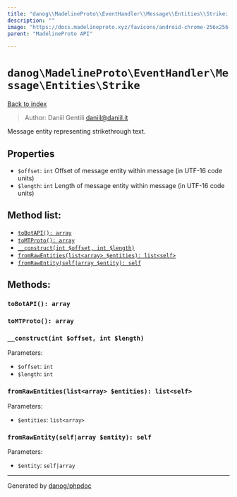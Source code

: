 ```yaml
---
title: "danog\\MadelineProto\\EventHandler\\Message\\Entities\\Strike: Message entity representing strikethrough text."
description: ""
image: "https://docs.madelineproto.xyz/favicons/android-chrome-256x256.png"
parent: "MadelineProto API"

---
```

# `danog\MadelineProto\EventHandler\Message\Entities\Strike`
[Back to index](../../../../../index.html)

> Author: Daniil Gentili <daniil@daniil.it>  
  

Message entity representing strikethrough text.  



## Properties
* `$offset`: `int` Offset of message entity within message (in UTF-16 code units)
* `$length`: `int` Length of message entity within message (in UTF-16 code units)

## Method list:
* [`toBotAPI(): array`](#toBotAPI)
* [`toMTProto(): array`](#toMTProto)
* [`__construct(int $offset, int $length)`](#__construct)
* [`fromRawEntities(list<array> $entities): list<self>`](#fromRawEntities)
* [`fromRawEntity(self|array $entity): self`](#fromRawEntity)

## Methods:
### <a name="toBotAPI"></a> `toBotAPI(): array`





### <a name="toMTProto"></a> `toMTProto(): array`





### <a name="__construct"></a> `__construct(int $offset, int $length)`




Parameters:

* `$offset`: `int`   
* `$length`: `int`   



### <a name="fromRawEntities"></a> `fromRawEntities(list<array> $entities): list<self>`




Parameters:

* `$entities`: `list<array>`   



### <a name="fromRawEntity"></a> `fromRawEntity(self|array $entity): self`




Parameters:

* `$entity`: `self|array`   



---
Generated by [danog/phpdoc](https://phpdoc.daniil.it)

